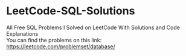 # LeetCode-SQL-Solutions
All Free SQL Problems I Solved on LeetCode With Solutions and Code Explanations <br>
You can find the problems on this link: https://leetcode.com/problemset/database/
